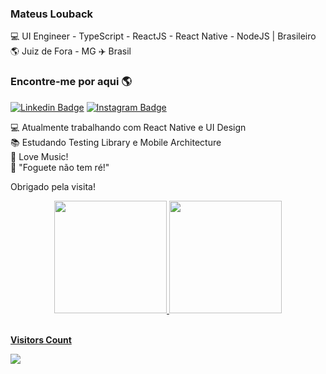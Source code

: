 ### Mateus Louback

💻 UI Engineer - TypeScript - ReactJS - React Native - NodeJS | Brasileiro 🌎 Juiz de Fora - MG ✈️ Brasil

### Encontre-me por aqui 🌎

[![Linkedin Badge](https://img.shields.io/badge/-MateusLouback-blue?style=flat-square&logo=Linkedin&logoColor=white&link=https://www.linkedin.com/in/mateuslouback/)](https://www.linkedin.com/in/mateuslouback/)
[![Instagram Badge](https://img.shields.io/badge/-mateuslouback-blue?style=flat-square&logo=Instagram&logoColor=white&link=https://www.instagram.com/mateuslouback/?hl=pt-br)](https://www.instagram.com/mateuslouback/?hl=pt-br)


💻 Atualmente trabalhando com React Native e UI Design<br>
📚 Estudando Testing Library e Mobile Architecture <br>
🎵 Love Music!<br>
🚀 "Foguete não tem ré!"<br>

Obrigado pela visita!
</samp>

<div align="center">
  <a href="https://github.com/mateuslouback">
  <img height="180em" src="https://github-readme-stats.vercel.app/api?username=mateuslouback&show_icons=true&theme=dark&include_all_commits=true&count_private=true"/>
  <img height="180em" src="https://github-readme-stats.vercel.app/api/top-langs/?username=mateuslouback&layout=compact&langs_count=7&theme=dark"/>
</div>

 <div align="left">
  <br>
    <p align="left"><b>Visitors Count</b></p>  
    <p align="left"><img align="left" src="https://profile-counter.glitch.me/{mateuslouback}/count.svg" /></p> 
  <br>
</div>
